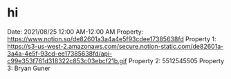# hi

Date: 2021/08/25 12:00 AM-12:00 AM
Property: https://www.notion.so/de82601a3a4a4e5f93cdee17385638fd
Property 1: https://s3-us-west-2.amazonaws.com/secure.notion-static.com/de82601a-3a4a-4e5f-93cd-ee17385638fd/api-c99e353f761d318322c853c03ebcf21b.gif
Property 2: 5512545505
Property 3: Bryan Guner
